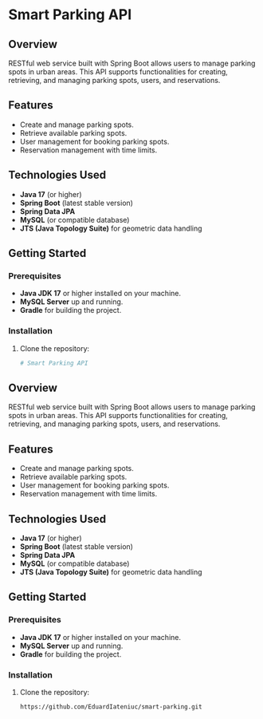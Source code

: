 # Smart Parking API

## Overview

RESTful web service built with Spring Boot allows users to manage parking spots in urban areas. This API supports functionalities for creating, retrieving, and managing parking spots, users, and reservations.

## Features

- Create and manage parking spots.
- Retrieve available parking spots.
- User management for booking parking spots.
- Reservation management with time limits.

## Technologies Used

- **Java 17** (or higher)
- **Spring Boot** (latest stable version)
- **Spring Data JPA**
- **MySQL** (or compatible database)
- **JTS (Java Topology Suite)** for geometric data handling

## Getting Started

### Prerequisites

- **Java JDK 17** or higher installed on your machine.
- **MySQL Server** up and running.
- **Gradle** for building the project.

### Installation

1. Clone the repository:

   ```bash
   # Smart Parking API

## Overview

RESTful web service built with Spring Boot allows users to manage parking spots in urban areas. This API supports functionalities for creating, retrieving, and managing parking spots, users, and reservations.

## Features

- Create and manage parking spots.
- Retrieve available parking spots.
- User management for booking parking spots.
- Reservation management with time limits.

## Technologies Used

- **Java 17** (or higher)
- **Spring Boot** (latest stable version)
- **Spring Data JPA**
- **MySQL** (or compatible database)
- **JTS (Java Topology Suite)** for geometric data handling

## Getting Started

### Prerequisites

- **Java JDK 17** or higher installed on your machine.
- **MySQL Server** up and running.
- **Gradle** for building the project.

### Installation

1. Clone the repository:

   ```bash
   https://github.com/EduardIateniuc/smart-parking.git

